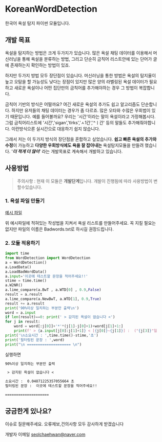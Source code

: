 # KoreanWordDetection

한국어 욕설 탐지 파이썬 모듈입니다.

## 개발 목표

욕설을 탐지하는 방법은 크게 두가지가 있습니다.
많은 욕설 채팅 데이터를 이용해서 머신러닝을 통해 욕설을 분류하는 방법, 그리고 단순히 금칙어 리스트안에 있는 단어가 글에 존재하는지 확인하는 방법이 있죠.

하지만 두가지 방법 모두 장단점이 있습니다. 머신러닝을 통한 방법은  욕설의 탐지율이 높고 오탐을 할 가능성도 낮다는 장점이 있지만 많은 양의 라벨링된 욕설 데이터가 필요하고 새로운 욕설이나 어떤 집단만의 금칙어를 추가해야하는 경우 그 방법이 복잡합니다.

금칙어 기반의 방식은 어떨까요? 여긴 새로운 욕설의 추가도 쉽고 알고리즘도 단순합니다. 하지만 유저들의 채팅 데이터는 경우가 좀 다르죠. 많은 오타와 수많은 우회법이 있기 때문입니다. 예를 들어볼까요?
우리는 '시간'이라는 말이 욕설이라고 가정해봅시다. 그럼 금칙어리스트에 '시간','sigan','tlrks','ㅅ1간','^ㅣ간' 등의 말들도 추가해줘야합니다. 이런방식으론 실시간으로 대응하기 쉽지 않습니다.

그래서 저는 이 두가지 방식의 장단점을 혼합하고 싶었습니다. **쉽고 빠른 욕설의 추가와 수정**이 가능하고 **다양한 우회방식에도 욕을 잘 잡아내는** 욕설탐지모듈을 만들려 했습니다. '***더 적게 더 많이***' 라는 개발목표로 계속해서 개발하고 있습니다.

## 사용방법

> 주의사항 : 현재 이 모듈은 **개발단계**입니다. 개발이 진행됨에 따라 사용방법이 변할수있습니다.

### 1. 욕설 파일 만들기

[예시 파일](https://github.com/Seol7523/KoreanWordDetection/blob/main/Badwords.txt)

위 예시파일에 적혀있는 작성법을 지켜서 욕설 리스트를 만들어주세요. 꼭 지킬 필요는 없지만 파일의 이름은 Badwords.txt로 하시길 권장드립니다.

### 2. 모듈 적용하기

```python
import time
from WordDetection import WordDetection
a = WordDetection()
a.LoadData()
a.LoadBadWordData()
a.input='이곳에 테스트할 문장을 적어주세요!!'
stime = time.time()
a.W2NR()
a.lime_compare(a.BwT , a.WTD[0] , 0.9,False)
result = a.result
a.lime_compare(a.NewBwT, a.WTD[1], 0.9,True)
result += a.result
print('90%이상 일치하는 부분만 출력\n')
word = a.input
if len(result)==0: print(' > 감지된 욕설이 없습니다 <')
for j in result:
    word = word[:j[0]]+'*'*(j[1]-j[0]+1)+word[j[1]+1:]
    print(f' > {a.input[j[0]:j[1]+1]} < [{j[0]}~{j[1]}] :  ("{j[3]}"일 확률 {round(j[2]*100)}%)')
print('\n소요시간 : ',time.time()-stime,'초')
print('필터링된 문장 : ',word)
print("\n ==================== \n")
```

실행하면

```txt
90%이상 일치하는 부분만 출력

 > 감지된 욕설이 없습니다 <

소요시간 :  0.04871225357055664 초
필터링된 문장 :  이곳에 테스트할 문장을 적어주세요!!

====================

 ```

## 궁금한게 있나요?

이슈로 질문해주세요. 오류제보,건의사항 모두 감사하게 받겠습니다

개발자 이메일 <seolchaehwan@naver.com>
